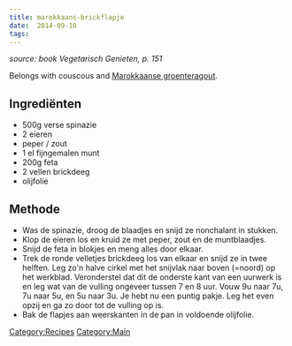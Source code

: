 ```yaml
---
title: marokkaans-brickflapje
date:  2014-09-10
tags:
---
```

*source: book Vegetarisch Genieten, p. 151*

Belongs with couscous and [Marokkaanse
groenteragout](Marokkaanse_groenteragout "wikilink").

Ingrediënten
------------

-   500g verse spinazie
-   2 eieren
-   peper / zout
-   1 el fijngemalen munt
-   200g feta
-   2 vellen brickdeeg
-   olijfolie

Methode
-------

-   Was de spinazie, droog de blaadjes en snijd ze nonchalant in
    stukken.
-   Klop de eieren los en kruid ze met peper, zout en de muntblaadjes.
-   Snijd de feta in blokjes en meng alles door elkaar.
-   Trek de ronde velletjes brickdeeg los van elkaar en snijd ze in twee
    helften. Leg zo'n halve cirkel met het snijvlak naar boven (=noord)
    op het werkblad. Veronderstel dat dit de onderste kant van een
    uurwerk is en leg wat van de vulling ongeveer tussen 7 en 8 uur.
    Vouw 9u naar 7u, 7u naar 5u, en 5u naar 3u. Je hebt nu een puntig
    pakje. Leg het even opzij en ga zo door tot de vulling op is.
-   Bak de flapjes aan weerskanten in de pan in voldoende olijfolie.

<Category:Recipes> <Category:Main>

